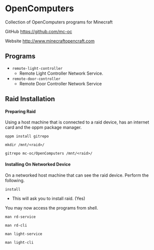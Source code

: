# OpenComputers
Collection of OpenComputers programs for Minecraft

GitHub https://github.com/mc-oc

Website http://www.minecraftopencraft.com

## Programs
* `remote-light-controller`
  * Remote Light Controller Network Service.
* `remote-door-controller`
  * Remote Door Controller Network Service

## Raid Installation

#### Preparing Raid

Using a host machine that is connected to a raid device, has an internet card and the oppm package manager.

`oppm install gitrepo`

`mkdir /mnt/<raid>/`

`gitrepo mc-oc/OpenComputers /mnt/<raid>/`


#### Installing On Networked Device

On a networked host machine that can see the raid device. Perform the following.

`install`
 * This will ask you to install raid. (Yes)
 
 You may now access the programs from shell. 
 
 `man rd-service`
 
 `man rd-cli`
 
 `man light-service`
 
 `man light-cli`